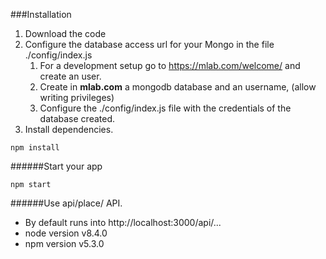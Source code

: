 ###Installation
1. Download the code
2. Configure the database access url for your Mongo in the file ./config/index.js
    1. For a development setup go to https://mlab.com/welcome/ and create an user.
    2. Create in **mlab.com** a mongodb database and an username, (allow writing privileges)
    3. Configure the ./config/index.js file with the credentials of the database created.
3. Install dependencies.
```shell
npm install
```
######Start your app
```shell
npm start
```
######Use api/place/ API.

- By default runs into http://localhost:3000/api/...
- node version v8.4.0
- npm version v5.3.0
